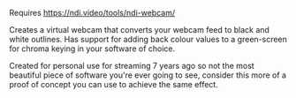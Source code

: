 Requires https://ndi.video/tools/ndi-webcam/

Creates a virtual webcam that converts your webcam feed to black and white outlines. Has support for adding back colour values to a green-screen for chroma keying in your software of choice.

Created for personal use for streaming 7 years ago so not the most beautiful piece of software you're ever going to see, consider this more of a proof of concept you can use to achieve the same effect.
